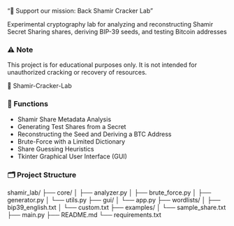 “💚 Support our mission: Back Shamir Cracker Lab”

Experimental cryptography lab for analyzing and reconstructing Shamir Secret Sharing shares, deriving BIP-39 seeds, and testing Bitcoin addresses

### ⚠️ Note

This project is for educational purposes only. It is not intended for unauthorized cracking or recovery of resources.

🔐 Shamir-Cracker-Lab

### 🧠 Functions

- Shamir Share Metadata Analysis
- Generating Test Shares from a Secret
- Reconstructing the Seed and Deriving a BTC Address
- Brute-Force with a Limited Dictionary
- Share Guessing Heuristics
- Tkinter Graphical User Interface (GUI)

### 🗂️ Project Structure

shamir_lab/
├── core/
│   ├── analyzer.py
│   ├── brute_force.py
│   ├── generator.py
│   └── utils.py
├── gui/
│   └── app.py
├── wordlists/
│   ├── bip39_english.txt
│   └── custom.txt
├── examples/
│   └── sample_share.txt
├── main.py
├── README.md
└── requirements.txt

